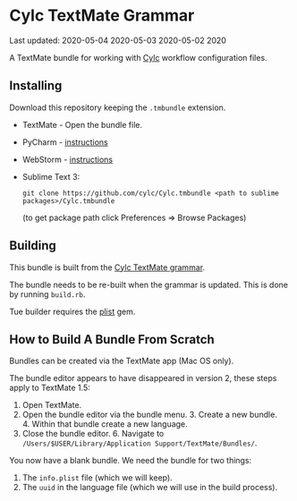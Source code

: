 # Cylc TextMate Grammar

Last updated: 2020-05-04 2020-05-03 2020-05-02 2020

A TextMate bundle for working with [Cylc](http://www.cylc.org) workflow
configuration files.

## Installing

Download this repository keeping the `.tmbundle` extension.

* TextMate - Open the bundle file.
* PyCharm - [instructions](https://www.jetbrains.com/help/pycharm/tutorial-using-textmate-bundles.html)
* WebStorm - [instructions](https://www.jetbrains.com/help/webstorm/tutorial-using-textmate-bundles.html)
* Sublime Text 3:

    ``git clone https://github.com/cylc/Cylc.tmbundle <path to sublime packages>/Cylc.tmbundle``

   (to get package path click Preferences => Browse Packages)

## Building

This bundle is built from the
[Cylc TextMate grammar](https://github.com/cylc/cylc-textmate-grammar).

The bundle needs to be re-built when the grammar is updated. This is done by
running `build.rb`.

Tue builder requires the
[plist](https://rubygems.org/gems/plist/versions/3.5.0) gem.

## How to Build A Bundle From Scratch

Bundles can be created via the TextMate app (Mac OS only).

The bundle editor appears to have disappeared in version 2, these steps apply
to TextMate 1.5:

1. Open TextMate.
2. Open the bundle editor via the bundle menu.
3. Create a new bundle.
4. Within that bundle create a new language.
5. Close the bundle editor.
6. Navigate to `/Users/$USER/Library/Application Support/TextMate/Bundles/`.

You now have a blank bundle. We need the bundle for two things:

1. The `info.plist` file (which we will keep).
2. The `uuid` in the language file (which we will use in the build process).

